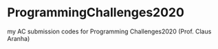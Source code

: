 # ProgrammingChallenges2020
my AC submission codes for Programming Challenges2020 (Prof. Claus Aranha)
